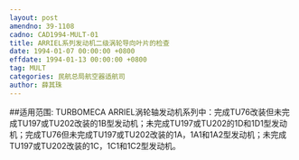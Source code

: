 ```yaml
---
layout: post
amendno: 39-1108
cadno: CAD1994-MULT-01
title: ARRIEL系列发动机二级涡轮导向叶片的检查
date: 1994-01-07 00:00:00 +0800
effdate: 1994-01-13 00:00:00 +0800
tag: MULT
categories: 民航总局航空器适航司
author: 薛其珠
---
```


##适用范围:
TURBOMECA ARRIEL涡轮轴发动机系列中：完成TU76改装但未完成TU197或TU202改装的1B型发动机；未完成TU197或TU202的1D和1D1型发动机；完成TU76但未完成TU197或TU202改装的1A，1A1和1A2型发动机；未完成TU197或TU202改装的1C，1C1和1C2型发动机。

